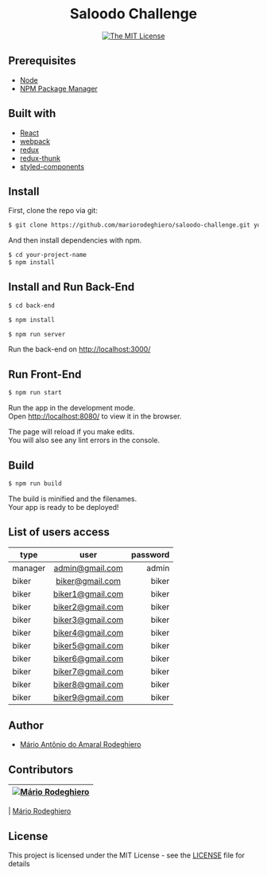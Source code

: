 <div align="center">

<h1>Saloodo Challenge </h1>

[![The MIT License](https://img.shields.io/badge/license-MIT-orange.svg?style=flat-square)](http://opensource.org/licenses/MIT)

</div>


## Prerequisites

- [Node](https://nodejs.org/en/)
- [NPM Package Manager](https://www.npmjs.com/)

## Built with

- [React](http://reactjs.com/)
- [webpack](https://webpack.js.org/)
- [redux](https://redux.js.org/)
- [redux-thunk](https://github.com/reduxjs/redux-thunk)
- [styled-components](https://www.styled-components.com/)

## Install

First, clone the repo via git:

```bash
$ git clone https://github.com/mariorodeghiero/saloodo-challenge.git your-project-name
```

And then install dependencies with npm.

```bash
$ cd your-project-name
$ npm install
```

## Install and Run **Back-End**

```bash
$ cd back-end
```

```bash
$ npm install
```

```bash
$ npm run server
```

Run the back-end on [http://localhost:3000/](http://localhost:3000/)

## Run **Front-End**

```bash
$ npm run start
```

Run the app in the development mode.<br />
Open [http://localhost:8080/](http://localhost:8080/) to view it in the browser.

The page will reload if you make edits.<br />
You will also see any lint errors in the console.

## Build

```bash
$ npm run build
```

The build is minified and the filenames.<br />
Your app is ready to be deployed!

## List of users access

| type    |      user        | password |
|---------|:----------------:|---------:|
| manager | admin@gmail.com  | admin    |
| biker   | biker@gmail.com  | biker    |
| biker   | biker1@gmail.com | biker    |
| biker   | biker2@gmail.com | biker    |
| biker   | biker3@gmail.com | biker    |
| biker   | biker4@gmail.com | biker    |
| biker   | biker5@gmail.com | biker    |
| biker   | biker6@gmail.com | biker    |
| biker   | biker7@gmail.com | biker    |
| biker   | biker8@gmail.com | biker    |
| biker   | biker9@gmail.com | biker    |


## Author

- [Mário Antônio do Amaral Rodeghiero](https://github.com/mariorodeghiero)

## Contributors

| [![Mário Rodeghiero](https://avatars1.githubusercontent.com/u/24671133?s=88&v=4)](https://github.com/mariorodeghiero) |
| --------------------------------------------------------------------------------------------------------------------- |

| [Mário Rodeghiero](https://github.com/mariorodeghiero)

## License

This project is licensed under the MIT License - see the [LICENSE](LICENSE) file for details
